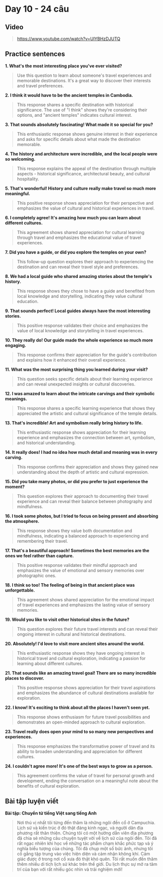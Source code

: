 # Day 10 - 24 câu

## Video
> https://www.youtube.com/watch?v=UlYBHzDJUTQ

## Practice sentences

**1. What's the most interesting place you've ever visited?**
> Use this question to learn about someone's travel experiences and memorable destinations. It's a great way to discover their interests and travel preferences.

**2. I think it would have to be the ancient temples in Cambodia.**
> This response shares a specific destination with historical significance. The use of "I think" shows they're considering their options, and "ancient temples" indicates cultural interest.

**3. That sounds absolutely fascinating! What made it so special for you?**
> This enthusiastic response shows genuine interest in their experience and asks for specific details about what made the destination memorable.

**4. The history and architecture were incredible, and the local people were so welcoming.**
> This response explains the appeal of the destination through multiple aspects - historical significance, architectural beauty, and cultural hospitality.

**5. That's wonderful! History and culture really make travel so much more meaningful.**
> This positive response shows appreciation for their perspective and emphasizes the value of cultural and historical experiences in travel.

**6. I completely agree! It's amazing how much you can learn about different cultures.**
> This agreement shows shared appreciation for cultural learning through travel and emphasizes the educational value of travel experiences.

**7. Did you have a guide, or did you explore the temples on your own?**
> This follow-up question explores their approach to experiencing the destination and can reveal their travel style and preferences.

**8. We had a local guide who shared amazing stories about the temple's history.**
> This response shows they chose to have a guide and benefited from local knowledge and storytelling, indicating they value cultural education.

**9. That sounds perfect! Local guides always have the most interesting stories.**
> This positive response validates their choice and emphasizes the value of local knowledge and storytelling in travel experiences.

**10. They really do! Our guide made the whole experience so much more engaging.**
> This response confirms their appreciation for the guide's contribution and explains how it enhanced their overall experience.

**11. What was the most surprising thing you learned during your visit?**
> This question seeks specific details about their learning experience and can reveal unexpected insights or cultural discoveries.

**12. I was amazed to learn about the intricate carvings and their symbolic meanings.**
> This response shares a specific learning experience that shows they appreciated the artistic and cultural significance of the temple details.

**13. That's incredible! Art and symbolism really bring history to life.**
> This enthusiastic response shows appreciation for their learning experience and emphasizes the connection between art, symbolism, and historical understanding.

**14. It really does! I had no idea how much detail and meaning was in every carving.**
> This response confirms their appreciation and shows they gained new understanding about the depth of artistic and cultural expression.

**15. Did you take many photos, or did you prefer to just experience the moment?**
> This question explores their approach to documenting their travel experience and can reveal their balance between photography and mindfulness.

**16. I took some photos, but I tried to focus on being present and absorbing the atmosphere.**
> This response shows they value both documentation and mindfulness, indicating a balanced approach to experiencing and remembering their travel.

**17. That's a beautiful approach! Sometimes the best memories are the ones we feel rather than capture.**
> This positive response validates their mindful approach and emphasizes the value of emotional and sensory memories over photographic ones.

**18. I think so too! The feeling of being in that ancient place was unforgettable.**
> This agreement shows shared appreciation for the emotional impact of travel experiences and emphasizes the lasting value of sensory memories.

**19. Would you like to visit other historical sites in the future?**
> This question explores their future travel interests and can reveal their ongoing interest in cultural and historical destinations.

**20. Absolutely! I'd love to visit more ancient sites around the world.**
> This enthusiastic response shows they have ongoing interest in historical travel and cultural exploration, indicating a passion for learning about different cultures.

**21. That sounds like an amazing travel goal! There are so many incredible places to discover.**
> This positive response shows appreciation for their travel aspirations and emphasizes the abundance of cultural destinations available for exploration.

**22. I know! It's exciting to think about all the places I haven't seen yet.**
> This response shows enthusiasm for future travel possibilities and demonstrates an open-minded approach to cultural exploration.

**23. Travel really does open your mind to so many new perspectives and experiences.**
> This response emphasizes the transformative power of travel and its ability to broaden understanding and appreciation for different cultures.

**24. I couldn't agree more! It's one of the best ways to grow as a person.**
> This agreement confirms the value of travel for personal growth and development, ending the conversation on a meaningful note about the benefits of cultural exploration.

## Bài tập luyện viết

**Bài tập: Chuyển từ tiếng Việt sang tiếng Anh**

> Nơi thú vị nhất tôi từng đến thăm là những ngôi đền cổ ở Campuchia. Lịch sử và kiến trúc ở đó thật đáng kinh ngạc, và người dân địa phương rất thân thiện. Chúng tôi có một hướng dẫn viên địa phương đã chia sẻ những câu chuyện tuyệt vời về lịch sử của ngôi đền. Tôi đã rất ngạc nhiên khi học về những tác phẩm chạm khắc phức tạp và ý nghĩa biểu tượng của chúng. Tôi đã chụp một số bức ảnh, nhưng tôi cố gắng tập trung vào việc hiện diện và cảm nhận không khí. Cảm giác được ở trong nơi cổ xưa đó thật khó quên. Tôi rất muốn đến thăm thêm nhiều di tích lịch sử khác trên thế giới. Du lịch thực sự mở ra tâm trí của bạn với rất nhiều góc nhìn và trải nghiệm mới!